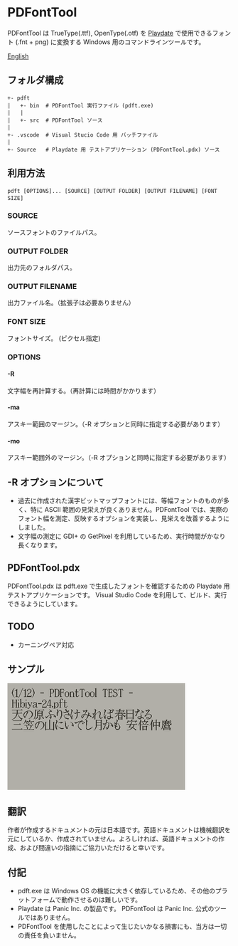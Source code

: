 # PDFontTool

PDFontTool は TrueType(.ttf), OpenType(.otf) を [Playdate](https://play.date/jp/) で使用できるフォント (.fnt + png) に変換する Windows 用のコマンドラインツールです。

[English](Readme.md)

## フォルダ構成
```
+- pdft
|   +- bin  # PDFontTool 実行ファイル (pdft.exe)
|   |
|   +- src  # PDFontTool ソース
|
+- .vscode  # Visual Stucio Code 用 バッチファイル
|
+- Source   # Playdate 用 テストアプリケーション (PDFontTool.pdx) ソース
```

## 利用方法
```
pdft [OPTIONS]... [SOURCE] [OUTPUT FOLDER] [OUTPUT FILENAME] [FONT SIZE]
```

### SOURCE
ソースフォントのファイルパス。

### OUTPUT FOLDER
出力先のフォルダパス。

### OUTPUT FILENAME
出力ファイル名。（拡張子は必要ありません）

### FONT SIZE
フォントサイズ。 (ピクセル指定)

### OPTIONS

#### -R
文字幅を再計算する。（再計算には時間がかかります）

#### -ma
アスキー範囲のマージン。（-R オプションと同時に指定する必要があります）

#### -mo
アスキー範囲外のマージン。（-R オプションと同時に指定する必要があります）

## -R オプションについて
- 過去に作成された漢字ビットマップフォントには、等幅フォントのものが多く、特に ASCII 範囲の見栄えが良くありません。PDFontTool では、実際のフォント幅を測定、反映するオプションを実装し、見栄えを改善するようにしました。
- 文字幅の測定に GDI+ の GetPixel を利用しているため、実行時間がかなり長くなります。

## PDFontTool.pdx
PDFontTool.pdx は pdft.exe で生成したフォントを確認するための Playdate 用テストアプリケーションです。
Visual Studio Code を利用して、ビルド、実行できるようにしています。

## TODO
- カーニングペア対応

## サンプル
![PDFontTool](PDFontTool.gif)

## 翻訳
作者が作成するドキュメントの元は日本語です。英語ドキュメントは機械翻訳を元にしているか、作成されていません。よろしければ、英語ドキュメントの作成、および間違いの指摘にご協力いただけると幸いです。

## 付記
- pdft.exe は Windows OS の機能に大きく依存しているため、その他のプラットフォームで動作させるのは難しいです。
- Playdate は Panic Inc. の製品です。 PDFontTool は Panic Inc. 公式のツールではありません。
- PDFontTool を使用したことによって生じたいかなる損害にも、当方は一切の責任を負いません。
